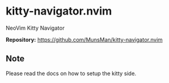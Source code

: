 # kitty-navigator.nvim

NeoVim Kitty Navigator

**Repository:** <https://github.com/MunsMan/kitty-navigator.nvim>

## Note
Please read the docs on how to setup the kitty side.
